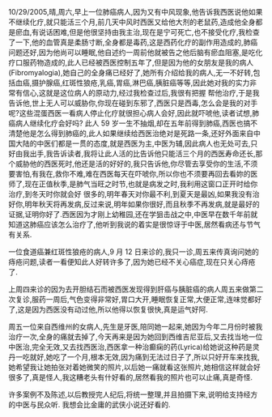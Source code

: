 10/29/2005,晴,周六,早上一位肺癌病人,因为又有中风现象,他告诉我西医说他如果不继续化疗,就只能活三个月,前几天中风时西医又给他大剂的老鼠药,造成他全身都是瘀血,有说话困难,但是他很坚持由我主治,现在是宁可死亡,也不接受化疗,我检查了一下,他的血管真是柔肠寸断,全身都是毒药,这是西药化疗的副作用造成的,肺癌问题还好,因为他尚可以睡眠,他自述约一周前他就被告之他后脑有瘀血阻塞,是吃化疗口服药物造成的,此人已经被西医控制五年了,但是因为他的女朋友是我的病人(Fibromyalogia),她自己的全身痛已经好了,她所有介绍给我的病人,无一不好转,包括血癌,摄护腺癌,红斑性狼疮,乳癌,胃癌,淋巴癌,胰脏癌等等,因此她对我的实力非常有信心,这就是这位病人的原动力,经过我检查过后,我很有把握 帮他治疗,于是我告诉他,世上无人可以威胁你,你现在碰到东邪了,西医只是西毒,怎么会是我的对手呢?这些混蛋西医一看病人停止化疗就很担心病人会好,因此就吓唬他,读者试想,肺癌病人继续化疗会好吗? 此人 59 岁一生不抽烟,却在五年前得到肺癌,西医也搞不清楚他是怎么得到肺癌的,此人如果继续给西医治绝对是死路一条,还好外面来自中国大陆的中医们都是一贯的态度,就是西医为主,中医为辅,因此病人也无处可去,只好由我出手,我告诉读者,我将让此人活的比告诉他只能活三个月的西医寿命还长,那个威胁他的西医死时,他还是活的好好的,我只告诉他,你尽管去享受你的生活,不须要害怕,有我在,救你不难,难在西医每天在吓唬你,所以你也不须要再回去看妳的医师了,现在正值秋季,是肺气当旺之时节,也就是病发之时,我利用这窗口正开时给你治疗,到冬天时你就会好 很多的,明年春天对你最不利,到夏天是最凶,如果我没有治好你,明年秋天将再发病,反过来说,明年如果你很好,而且秋季不再发病,就是最好的证据,证明你好了.西医因为才刚上幼稚园,还在学狙击战之中,中医早在数千年前就知道这肺癌应该怎么治疗了,他听到我说的着实是很惊讶于中医,居然看病还与节气有关系.

一位食道癌兼红斑性狼疮的病人,9 月 12 日来诊的,我只一诊,周五来传真询问她的痔疮问题,读者一看便知此人好转许多了,因为她已经不关心癌症,现在只关心痔疮了.

上周四来诊的因为去开胆结石而被西医发现得到肝癌与胰脏癌的病人周五来做第二次复诊,服药一周后,气色变得非常好,胃口大开,睡眠恢复正常,大便正常,连味觉都好了,这是因为西医没有动过他,所以他得以恢复很快,真是运气好阿.

周五一位来自西维州的女病人,先生是牙医,陪同她一起来,她因为今年二月份时被我治疗一次,全身的痛就去掉了,今天再来是因为她回到西维吉尼亚后,又去找当地一位中医治,完全无效,又去找西医治,西医拿一种治癫痫的药(Lyrica)给她说这种药是灵丹一吃就好,她吃了一个月,根本无效,因为痛到无法过日子了,所以只好开车来找我,她希望我让她拍张对着她微笑的照片,以后她一痛就看这张照片,她相信这样就会好很多了,真是怪人,我这糟老头有什好看的,居然看我的照片也可以止痛,真是奇怪.

许多案例不及陈述,以后教授完人纪后,将统一整理,并且拍摄下来,说明给支持经方的中医与民众听. 我想会比金庸的武侠小说还好看的.
